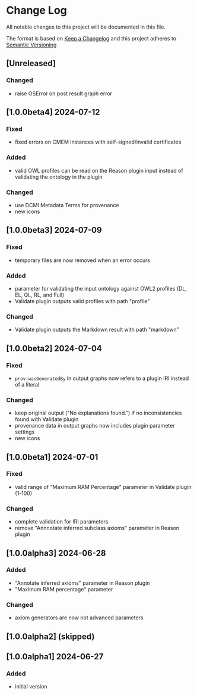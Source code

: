 # Change Log

All notable changes to this project will be documented in this file.

The format is based on [Keep a Changelog](http://keepachangelog.com/) and this project adheres to [Semantic Versioning](https://semver.org/)

## [Unreleased]

### Changed

- raise OSError on post result graph error

## [1.0.0beta4] 2024-07-12

### Fixed

- fixed errors on CMEM instances with self-signed/invalid certificates

### Added

- valid OWL profiles can be read on the Reason plugin input instead of validating the ontology in the plugin

### Changed

- use DCMI Metadata Terms for provenance
- new icons

## [1.0.0beta3] 2024-07-09

### Fixed

- temporary files are now removed when an error occurs

### Added

- parameter for validating the input ontology against OWL2 profiles (DL, EL, QL, RL, and Full)
- Validate plugin outputs valid profiles with path "profile"

### Changed

- Validate plugin outputs the Markdown result with path "markdown"

## [1.0.0beta2] 2024-07-04

### Fixed

- `prov:wasGeneratedBy` in output graphs now refers to a plugin IRI instead of a literal

### Changed

- keep original output ("No explanations found.") if no inconsistencies found with Validate plugin
- provenance data in output graphs now includes plugin parameter settings
- new icons


## [1.0.0beta1] 2024-07-01

### Fixed

- valid range of "Maximum RAM Percentage" parameter in Validate plugin (1-100)

### Changed

- complete validation for IRI parameters
- remove "Annnotate inferred subclass axioms" parameter in Reason plugin

## [1.0.0alpha3] 2024-06-28

### Added

- "Annotate inferred axioms" parameter in Reason plugin
- "Maximum RAM percentage" parameter

### Changed

- axiom generators are now not advanced parameters

## [1.0.0alpha2] (skipped)

## [1.0.0alpha1] 2024-06-27

### Added

- initial version

